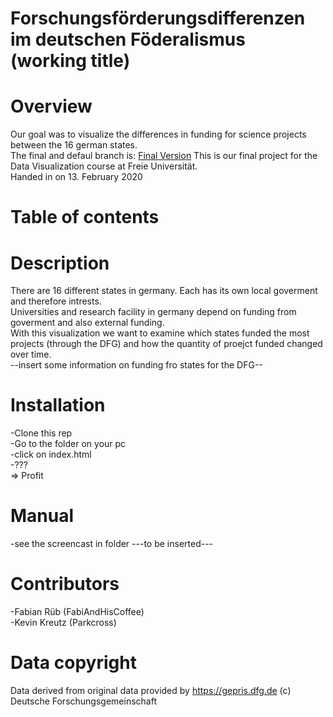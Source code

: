 # Forschungsförderungsdifferenzen im deutschen Föderalismus (working title)

# Overview
Our goal was to visualize the differences in funding for science projects between the 16 german states.
<br/>
The final and defaul branch is: [Final Version](https://github.com/FabiAndHisCoffee/Data_Vis/tree/final)
This is our final project for the Data Visualization course at Freie Universität.  
Handed in on 13. February 2020

# Table of contents


# Description
There are 16 different states in germany. Each has its own local goverment and therefore intrests.  
Universities and research facility in germany depend on funding from goverment and also external funding.  
With this visualization we want to examine which states funded the most projects (through the DFG) and how the quantity of proejct funded changed over time.  
--insert some information on funding fro states for the DFG--

# Installation
-Clone this rep  
-Go to the folder on your pc  
-click on index.html  
-???  
=> Profit  

# Manual
-see the screencast in folder ---to be inserted---

# Contributors
-Fabian Rüb (FabiAndHisCoffee)  
-Kevin Kreutz (Parkcross)

# Data copyright
Data derived from original data provided by https://gepris.dfg.de (c) Deutsche Forschungsgemeinschaft
